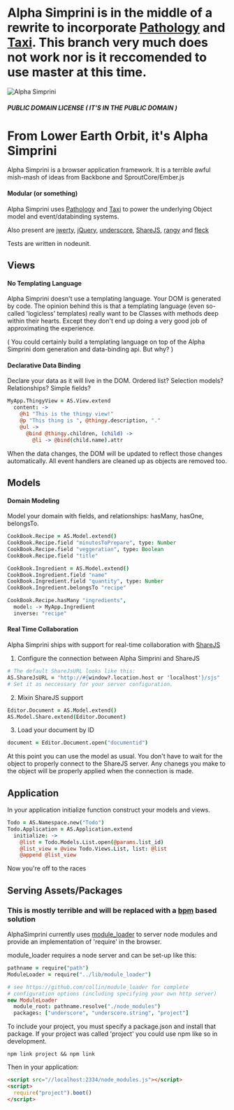 # Alpha Simprini is in the middle of a rewrite to incorporate [Pathology](https://github.com/collin/pathology) and [Taxi](https://github.com/collin/taxi). This branch very much does not work nor is it reccomended to use master at this time.
![Alpha Simprini](http://alphasimprini.com/images/logo.png "Alpha Simprini")
##### PUBLIC DOMAIN LICENSE ( IT'S IN THE PUBLIC DOMAIN )
# From Lower Earth Orbit, it's Alpha Simprini

Alpha Simprini is a browser application framework. It is a terrible awful mish-mash of ideas from Backbone and SproutCore/Ember.js

#### Modular (or something)

Alpha Simprini uses [Pathology](https://github.com/collin/pathology) and [Taxi](https://github.com/collin/taxi)
to power the underlying Object model and event/databinding systems.

Also present are [jwerty](https://github.com/keithamus/jwerty), [jQuery](https://github.com/jquery/jquery), [underscore](https://underscorejs.org), [ShareJS](https://github.com/josephg/ShareJS), [rangy](http://code.google.com/p/rangy/) and [fleck](https://github.com/trek/fleck)

Tests are written in nodeunit.

## Views

#### No Templating Language

Alpha Simprini doesn't use a templating language. Your DOM is generated by code.
The opinion behind this is that a templating language (even so-called 'logicless' templates)
really want to be Classes with methods deep within their hearts. Except they don't end up
doing a very good job of approximating the experience. 

( You could certainly build a templating language on top of the Alpha Simprini dom generation
and data-binding api. But why? )

#### Declarative Data Binding

Declare your data as it will live in the DOM. Ordered list? Selection models? Relationships? Simple fields?

```coffee
MyApp.ThingyView = AS.View.extend
  content: ->
    @h1 "This is the thingy view!"
    @p "This thing is ", @thingy.description, "."
    @ul ->
      @bind @thingy.children, (child) ->
        @li -> @bind(child.name).attr
```

When the data changes, the DOM will be updated to reflect those changes automatically.
All event handlers are cleaned up as objects are removed too.

## Models

#### Domain Modeling

Model your domain with fields, and relationships: hasMany, hasOne, belongsTo.

```coffee
CookBook.Recipe = AS.Model.extend()
CookBook.Recipe.field "minutesToPrepare", type: Number
CookBook.Recipe.field "veggeratian", type: Boolean
CookBook.Recipe.field "title"

CookBook.Ingredient = AS.Model.extend()
CookBook.Ingredient.field "name"
CookBook.Ingredient.field "quantity", type: Number
CookBook.Ingredient.belongsTo "recipe"

CookBook.Recipe.hasMany "ingredients", 
  model: -> MyApp.Ingredient
  inverse: "recipe"
```

#### Real Time Collaboration

Alpha Simprini ships with support for real-time collaboration with [ShareJS](https://github.com/josephg/ShareJS/)

1) Configure the connection between Alpha Simprini and ShareJS

```coffee
# The default ShareJsURL looks like this:
AS.ShareJsURL = "http://#{window?.location.host or 'localhost'}/sjs"
# Set it as neccessary for your server configuration.
```

2) Mixin ShareJS support

```coffee
Editor.Document = AS.Model.extend()
AS.Model.Share.extend(Editor.Document)
```

3) Load your document by ID

```coffee
document = Editor.Document.open("documentid")
```

At this point you can use the model as usual. You don't have to wait for the object to properly connect to
the ShareJS server. Any chanegs you make to the object will be properly applied when the connection is made.


## Application

In your application initialize function construct your models and views.

```coffee
Todo = AS.Namespace.new("Todo")
Todo.Application = AS.Application.extend
  initialize: ->
    @list = Todo.Models.List.open(@params.list_id)
    @list_view = @view Todo.Views.List, list: @list
    @append @list_view

```

Now you're off to the races

## Serving Assets/Packages
### This is mostly terrible and will be replaced with a [bpm](https://github.com/bpm/bpm) based solution

AlphaSimprini currently uses [module_loader](https://github.com/collin/module_loader) to server node modules
and provide an implementation of 'require' in the browser.

module_loader requires a node server and can be set-up like this:

```coffee
pathname = require("path")
ModuleLoader = require("../lib/module_loader")

# see https://github.com/collin/module_loader for complete
# configuration options (including specifying your own http server)
new ModuleLoader 
  module_root: pathname.resolve("./node_modules")
  packages: ["underscore", "underscore.string", "project"]
```

To include your project, you must specify a package.json and install that package. If your project was called
'project' you could use npm like so in development.

```
npm link project && npm link
```

Then in your application:

```html
<script src="//localhost:2334/node_modules.js"></script>
<script> 
  require("project").boot()
</script>
```
